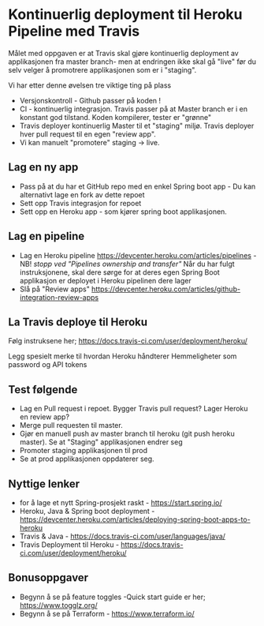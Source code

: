 # Kontinuerlig deployment til Heroku Pipeline med Travis

Målet med oppgaven er at Travis skal gjøre kontinuerlig deployment av applikasjonen fra master branch- men at endringen ikke skal gå "live" før du selv velger å promotrere applikasjonen som er i "staging". 

Vi har etter denne øvelsen tre viktige ting på plass

* Versjonskontroll - Github passer på koden !
* CI - kontinuerlig integrasjon. Travis passer på at Master branch er i en konstant god tilstand. Koden kompilerer, tester er "grønne"
* Travis deployer kontinuerlig Master til  et "staging" miljø. Travis deployer hver pull request til en egen "review app".
* Vi kan manuelt "promotere" staging -> live. 

## Lag en ny app

* Pass på at du har et GitHub repo med en enkel Spring boot app - Du kan alternativt lage en fork av dette repoet
* Sett opp Travis integrasjon for repoet
* Sett opp en Heroku app - som kjører spring boot applikasjonen. 

## Lag en pipeline

- Lag en Heroku pipeline https://devcenter.heroku.com/articles/pipelines - NB! *stopp ved "Pipelines ownership and transfer"*
Når du har fulgt instruksjonene, skal dere sørge for at deres egen Spring Boot applikasjon er deployet i Heroku pipelinen dere lager
- Slå på "Review apps" https://devcenter.heroku.com/articles/github-integration-review-apps

## La Travis deploye til Heroku 

Følg instruksene her; 
https://docs.travis-ci.com/user/deployment/heroku/

Legg spesielt merke til hvordan Heroku håndterer Hemmeligheter som password og API tokens

## Test følgende

- Lag en Pull request i repoet. Bygger Travis pull request? Lager Heroku en review app?
- Merge pull requesten til master.
- Gjør en manuell push av master branch til heroku (git push heroku master). Se at "Staging" applikasjonen endrer seg
- Promoter staging applikasjonen til prod
- Se at prod applikasjonen oppdaterer seg.

## Nyttige lenker
 
- for å lage et nytt Spring-prosjekt raskt - https://start.spring.io/  
- Heroku, Java & Spring boot deployment - https://devcenter.heroku.com/articles/deploying-spring-boot-apps-to-heroku 
- Travis & Java - https://docs.travis-ci.com/user/languages/java/
- Travis Deployment til Heroku -  https://docs.travis-ci.com/user/deployment/heroku/


## Bonusoppgaver

* Begynn å se på feature toggles -Quick start guide er her; https://www.togglz.org/
* Begynn å se på Terraform - https://www.terraform.io/
